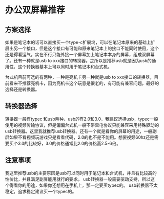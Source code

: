 # 办公双屏幕推荐

## 方案选择
如果是笔记本的话可以直接买一个type-c扩展坞，可以在笔记本原来的基础上扩展出另一个接口，但是这个接口有可能和原来笔记本上的接口不能同时使用，这个还是得看运气。实在不行只能外接一个屏幕加上笔记本本身的屏幕，组成双屏幕了。还有一种就是usb to xxx接口的转换器，之所以是推荐usb就是因为usb的通用性，这个转换器基本上可以同时用于笔记本和台式机。

台式机目前可选的有两种，一种是亮机卡另一种就是usb to xxx接口的转换器，目前看来不推荐亮机卡，因为亮机卡这个玩意是很老的，有可能有兼容问题。最好的选择还是转换器。

## 转换器选择

转换器一般有typec 和usb两种，usb的有2.0和3.0，我建议选择usb，typec一般使用的视频传输协议，但是偏偏台式机一般不带雷电协议只能兼容采用特殊驱动的usb转换器。这里我就推荐usb转换器。还有一个就是看你的屏幕的用途，一般副屏如果不看视频玩游戏只是看看代码，2.0的也不是不能用。想要视频60hz还是需要买个3.0的比较好，3.0的价格通常比2.0的价格高2.5-6倍。

## 注意事项
我这里推荐usb的主要原因是usb可以同时用于笔记本和台式机，并且有比较高的性价比，并且满足副屏能用就行的要求。
usb转换器一般需要驱动支持，所以这个得看你的用途，如果你还想用在手机上，那一定要买typec的。
usb转换器不太稳定，追求稳定建议买一个typec的。